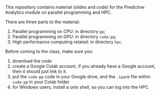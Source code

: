 
This repository contains material (slides and code) for the Predictive Analytics module on parallel programming and HPC. 

There are three parts to the material: 
1. Parallel programming on CPU: in directory `pp`; 
2. Parallel programming on GPU: in directory `cuda-pp`; 
3. High performance computing related: in directory `hpc`. 

Before coming to the class, make sure you:
1. download the code
2. create a Google Colab account, if you already have a Google account, then it should just link to it. 
3. put the `cuda-pp` code in your Google drive, and the `.ipynb` file within `cuda-pp` in your Colab folder
4. for Windows users, install a unix shell, so you can log into the HPC. 
